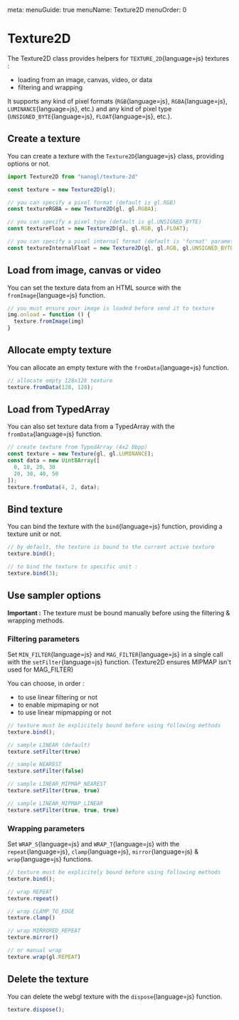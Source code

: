 <route lang="yaml">
meta:
  menuGuide: true
  menuName: Texture2D
  menuOrder: 0
</route>

# Texture2D

The Texture2D class provides helpers for `TEXTURE_2D`{language=js} textures :
  - loading from an image, canvas, video, or data
  - filtering and wrapping

It supports any kind of pixel formats (`RGB`{language=js}, `RGBA`{language=js}, `LUMINANCE`{language=js}, etc.) and any kind of pixel type (`UNSIGNED_BYTE`{language=js}, `FLOAT`{language=js}, etc.).

## Create a texture

You can create a texture with the `Texture2D`{language=js} class, providing options or not.

```js
import Texture2D from "nanogl/texture-2d"

const texture = new Texture2D(gl);

// you can specify a pixel format (default is gl.RGB)
const textureRGBA = new Texture2D(gl, gl.RGBA);

// you can specify a pixel type (default is gl.UNSIGNED_BYTE)
const textureFloat = new Texture2D(gl, gl.RGB, gl.FLOAT);

// you can specify a pixel internal format (default is 'format' parameter value)
const textureInternalFloat = new Texture2D(gl, gl.RGB, gl.UNSIGNED_BYTE, gl.RGBA);
```


## Load from image, canvas or video

You can set the texture data from an HTML source with the `fromImage`{language=js} function.

```js
// you must ensure your image is loaded before send it to texture
img.onload = function () {
  texture.fromImage(img)
}

```

## Allocate empty texture

You can allocate an empty texture with the `fromData`{language=js} function.

```js
// allocate empty 128x128 texture
texture.fromData(128, 128);
```

## Load from TypedArray

You can also set texture data from a TypedArray with the `fromData`{language=js} function.

```js
// create texture from TypedArray (4x2 8bpp)
const texture = new Texture(gl, gl.LUMINANCE);
const data = new Uint8Array([
  0, 10, 20, 30
  20, 30, 40, 50
]);
texture.fromData(4, 2, data);
```

## Bind texture

You can bind the texture with the `bind`{language=js} function, providing a texture unit or not.

```js
// by default, the texture is bound to the current active texture
texture.bind();

// to bind the texture to specific unit :
texture.bind(3);
```

## Use sampler options

<UICallout type="important">

**Important :** The texture must be bound manually before using the filtering & wrapping methods.

</UICallout>

### Filtering parameters

Set `MIN_FILTER`{language=js} and `MAG_FILTER`{language=js} in a single call with the `setFilter`{language=js} function. (Texture2D ensures MIPMAP isn't used for MAG_FILTER)

You can choose, in order :
- to use linear filtering or not
- to enable mipmaping or not
- to use linear mipmapping or not

```js
// texture must be explicitely bound before using following methods
texture.bind();

// sample LINEAR (default)
texture.setFilter(true)

// sample NEAREST
texture.setFilter(false)

// sample LINEAR_MIPMAP_NEAREST
texture.setFilter(true, true)

// sample LINEAR_MIPMAP_LINEAR
texture.setFilter(true, true, true)
```

### Wrapping parameters

Set `WRAP_S`{language=js} and `WRAP_T`{language=js} with the `repeat`{language=js}, `clamp`{language=js}, `mirror`{language=js} & `wrap`{language=js} functions.

```js
// texture must be explicitely bound before using following methods
texture.bind();

// wrap REPEAT
texture.repeat()

// wrap CLAMP_TO_EDGE
texture.clamp()

// wrap MIRRORED_REPEAT
texture.mirror()

// or manual wrap
texture.wrap(gl.REPEAT)
```

## Delete the texture

You can delete the webgl texture with the `dispose`{language=js} function.

```js
texture.dispose();
```
